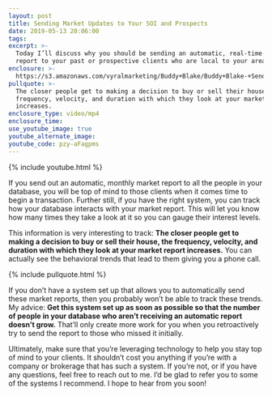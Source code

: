 ```yaml
---
layout: post
title: Sending Market Updates to Your SOI and Prospects
date: 2019-05-13 20:06:00
tags:
excerpt: >-
  Today I’ll discuss why you should be sending an automatic, real-time market
  report to your past or prospective clients who are local to your area.
enclosure: >-
  https://s3.amazonaws.com/vyralmarketing/Buddy+Blake/Buddy+Blake-+Sending+Market+Updates+to+Your+SOI+and+Prospects.mp4
pullquote: >-
  The closer people get to making a decision to buy or sell their house, the
  frequency, velocity, and duration with which they look at your market report
  increases.
enclosure_type: video/mp4
enclosure_time:
use_youtube_image: true
youtube_alternate_image:
youtube_code: pzy-aFagpms
---
```


{% include youtube.html %}

If you send out an automatic, monthly market report to all the people in your database, you will be top of mind to those clients when it comes time to begin a transaction. Further still, if you have the right system, you can track how your database interacts with your market report. This will let you know how many times they take a look at it so you can gauge their interest levels.

This information is very interesting to track: **The closer people get to making a decision to buy or sell their house, the frequency, velocity, and duration with which they look at your market report increases.** You can actually see the behavioral trends that lead to them giving you a phone call.

{% include pullquote.html %}

If you don’t have a system set up that allows you to automatically send these market reports, then you probably won’t be able to track these trends. My advice: **Get this system set up as soon as possible so that the number of people in your database who aren’t receiving an automatic report doesn’t grow.** That’ll only create more work for you when you retroactively try to send the report to those who missed it initially.

Ultimately, make sure that you’re leveraging technology to help you stay top of mind to your clients. It shouldn’t cost you anything if you’re with a company or brokerage that has such a system. If you’re not, or if you have any questions, feel free to reach out to me. I’d be glad to refer you to some of the systems I recommend. I hope to hear from you soon\!